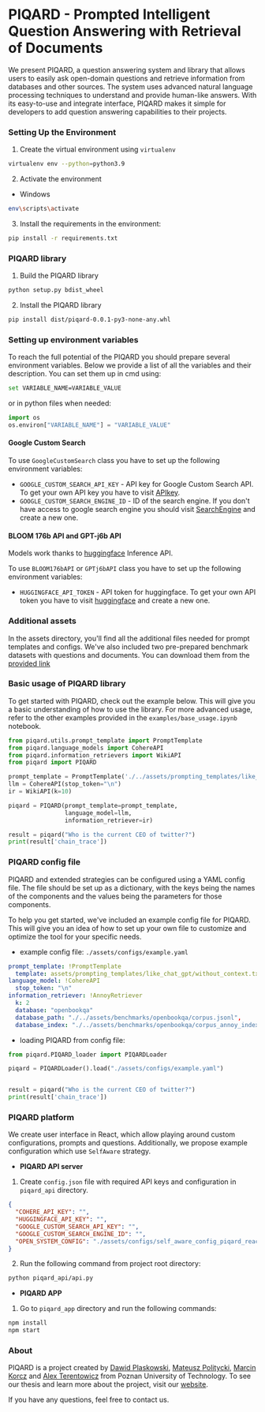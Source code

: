 # PIQARD - Prompted Intelligent Question Answering with Retrieval of Documents
We present PIQARD, a question answering system and library that allows users to easily ask open-domain questions and retrieve information from databases and other sources.
The system uses advanced natural language processing techniques to understand and provide human-like answers.
With its easy-to-use and integrate interface, PIQARD makes it simple for developers to add question answering capabilities to their projects.



### Setting Up the Environment
1. Create the virtual environment using `virtualenv`
```bash
virtualenv env --python=python3.9
```
2. Activate the environment
* Windows
```bash
env\scripts\activate
```
3. Install the requirements in the environment:
```bash
pip install -r requirements.txt
```

### PIQARD library
1. Build the PIQARD library
```bash
python setup.py bdist_wheel
```

2. Install the PIQARD library
```bash
pip install dist/piqard-0.0.1-py3-none-any.whl
```

### Setting up environment variables
To reach the full potential of the PIQARD you should prepare several environment variables. 
Below we provide a list of all the variables and their description. You can set them up in cmd using:
```bash
set VARIABLE_NAME=VARIABLE_VALUE
```
or in python files when needed:
```python 
import os
os.environ["VARIABLE_NAME"] = "VARIABLE_VALUE"
```

 
#### Google Custom Search
To use `GoogleCustomSearch` class you have to set up the following environment variables:
* `GOOGLE_CUSTOM_SEARCH_API_KEY` - API key for Google Custom Search API. To get your own API key you have to visit [APIkey](https://developers.google.com/custom-search/v1/introduction).
* `GOOGLE_CUSTOM_SEARCH_ENGINE_ID` - ID of the search engine. If you don't have access to google search engine you should visit [SearchEngine](https://programmablesearchengine.google.com/controlpanel/all) and create a new one.


#### BLOOM 176b API and GPT-j6b API
Models work thanks to [huggingface](https://huggingface.co/settings/tokens) Inference API.

To use `BLOOM176bAPI` or `GPTj6bAPI` class you have to set up the following environment variables:
* `HUGGINGFACE_API_TOKEN` - API token for huggingface. To get your own API token you have to visit [huggingface](https://huggingface.co/settings/tokens) and create a new one.


### Additional assets
In the assets directory, you'll find all the additional files needed for prompt templates and configs.
We've also included two pre-prepared benchmark datasets with questions and documents.
You can download them from the [provided link](https://mega.nz/folder/SMB11YIL#NjNnHwcgICj7yDyvGaql1g)

### Basic usage of PIQARD library
To get started with PIQARD, check out the example below.
This will give you a basic understanding of how to use the library.
For more advanced usage, refer to the other examples provided in the `examples/base_usage.ipynb` notebook.

```python
from piqard.utils.prompt_template import PromptTemplate
from piqard.language_models import CohereAPI
from piqard.information_retrievers import WikiAPI
from piqard import PIQARD

prompt_template = PromptTemplate('./../assets/prompting_templates/like_chat_gpt/with_context.txt')
llm = CohereAPI(stop_token="\n")
ir = WikiAPI(k=10)

piqard = PIQARD(prompt_template=prompt_template,
                language_model=llm,
                information_retriever=ir)

result = piqard("Who is the current CEO of twitter?")
print(result['chain_trace'])
```




### PIQARD config file
PIQARD and extended strategies can be configured using a YAML config file.
The file should be set up as a dictionary, with the keys being the names of the components and the values being the parameters for those components.

To help you get started, we've included an example config file for PIQARD. This will give you an idea of how to set up your own file to customize and optimize the tool for your specific needs.

* example config file: `./assets/configs/example.yaml`

```yaml
prompt_template: !PromptTemplate
  template: assets/prompting_templates/like_chat_gpt/without_context.txt
language_model: !CohereAPI
  stop_token: "\n"
information_retriever: !AnnoyRetriever
  k: 2
  database: "openbookqa"
  database_path: "./../assets/benchmarks/openbookqa/corpus.jsonl",
  database_index: "./../assets/benchmarks/openbookqa/corpus_annoy_index_384.ann"
```

* loading PIQARD from config file:
```python
from piqard.PIQARD_loader import PIQARDLoader

piqard = PIQARDLoader().load("./assets/configs/example.yaml")


result = piqard("Who is the current CEO of twitter?")
print(result['chain_trace'])
```


### PIQARD platform
We create user interface in React, which allow playing around custom configurations, prompts and questions.
Additionally, we propose example configuration which use `SelfAware` strategy.
* **PIQARD API server**
1. Create `config.json` file with required API keys and configuration in `piqard_api` directory.
```json
{
  "COHERE_API_KEY": "",
  "HUGGINGFACE_API_KEY": "",
  "GOOGLE_CUSTOM_SEARCH_API_KEY": "",
  "GOOGLE_CUSTOM_SEARCH_ENGINE_ID": "",
  "OPEN_SYSTEM_CONFIG": "./assets/configs/self_aware_config_piqard_react.yaml"
}
```
2. Run the following command from project root directory:
```bash 
python piqard_api/api.py
```

* **PIQARD APP**
1. Go to `piqard_app` directory and run the following commands:
```bash
npm install
npm start
```


### About 
PIQARD is a project created by [Dawid Plaskowski](), [Mateusz Politycki](), [Marcin Korcz]() and [Alex Terentowicz]() from Poznan University of Technology.
To see our thesis and learn more about the project, visit our [website]().

If you have any questions, feel free to contact us.